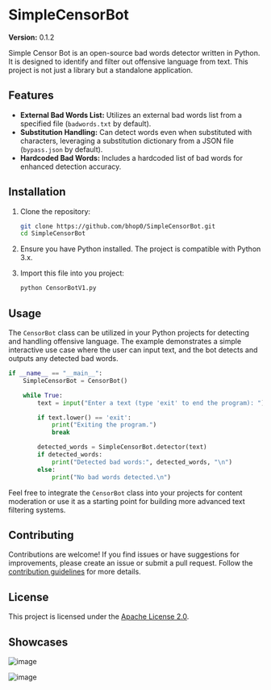 # SimpleCensorBot

**Version:** 0.1.2

Simple Censor Bot is an open-source bad words detector written in Python. It is designed to identify and filter out offensive language from text. This project is not just a library but a standalone application.

## Features

- **External Bad Words List:** Utilizes an external bad words list from a specified file (`badwords.txt` by default).
- **Substitution Handling:** Can detect words even when substituted with characters, leveraging a substitution dictionary from a JSON file (`bypass.json` by default).
- **Hardcoded Bad Words:** Includes a hardcoded list of bad words for enhanced detection accuracy.

## Installation

1. Clone the repository:

   ```bash
   git clone https://github.com/bhop0/SimpleCensorBot.git
   cd SimpleCensorBot
   ```

2. Ensure you have Python installed. The project is compatible with Python 3.x.

3. Import this file into you project:

   ```bash
   python CensorBotV1.py
   ```

## Usage

The `CensorBot` class can be utilized in your Python projects for detecting and handling offensive language. The example demonstrates a simple interactive use case where the user can input text, and the bot detects and outputs any detected bad words.

```python
if __name__ == "__main__":
    SimpleCensorBot = CensorBot()

    while True:
        text = input("Enter a text (type 'exit' to end the program): ")

        if text.lower() == 'exit':
            print("Exiting the program.")
            break

        detected_words = SimpleCensorBot.detector(text)
        if detected_words:
            print("Detected bad words:", detected_words, "\n")
        else:
            print("No bad words detected.\n")
```

Feel free to integrate the `CensorBot` class into your projects for content moderation or use it as a starting point for building more advanced text filtering systems.

## Contributing

Contributions are welcome! If you find issues or have suggestions for improvements, please create an issue or submit a pull request. Follow the [contribution guidelines](CONTRIBUTING.md) for more details.

## License

This project is licensed under the [Apache License 2.0](LICENSE).

## Showcases

![image](https://github.com/bhop0/SimpleCensorBot/assets/146635994/cc3a6aae-11b4-4565-ab1e-bfa1b4cc98ec)

![image](https://github.com/bhop0/SimpleCensorBot/assets/146635994/f5bcf551-0829-4b27-8784-4321afc4a057)

